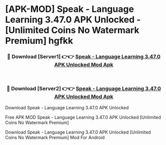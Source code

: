 # [APK-MOD] Speak - Language Learning 3.47.0 APK Unlocked - [Unlimited Coins No Watermark Premium] hgfkk



<div align="center">
<h3>🔴 Download [Server1] 👉👉 <a href="https://momento.my/?title=Speak_-_Language_Learning_3.47.0_APK_Unlocked">Speak - Language Learning 3.47.0 APK Unlocked Mod Apk</a></h3><br>

<h3>🔴 Download [Server2] 👉👉 <a href="https://momento.my/?title=Speak_-_Language_Learning_3.47.0_APK_Unlocked">Speak - Language Learning 3.47.0 APK Unlocked Mod Apk</a></h3>
</div>



Download Speak - Language Learning 3.47.0 APK Unlocked 

Free APK MOD Speak - Language Learning 3.47.0 APK Unlocked [Unlimited Coins No Watermark Premium]

Download Speak - Language Learning 3.47.0 APK Unlocked [Unlimited Coins No Watermark Premium] Mod For Android
